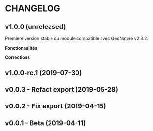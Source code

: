 # CHANGELOG

## v1.0.0 (unreleased)

Première version stable du module compatible avec GeoNature v2.3.2.

**Fonctionnalités**

**Corrections**

## v1.0.0-rc.1 (2019-07-30)

## v0.0.3 - Refact export (2019-05-28)

## v0.0.2 - Fix export (2019-04-15)

## v0.0.1 - Beta (2019-04-11)